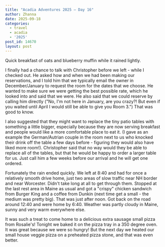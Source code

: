 ```yaml
---
title: "Acadia Adventures 2025 – Day 16"
author: Zhanna
date: 2025-09-18
categories: 
  - travel
  - acadia
  - '2025'
post_id: 14670
layout: post
---
```


Quick breakfast of oats and blueberry muffin while it rained lightly. 

I finally had a chance to talk with Christopher before we left - while I checked out. He asked how and when we had been making our reservations, and I told him that we typically email the owner in December/January to request the room for the dates that we choose. He wanted to make sure we were getting the best possible rate, which he looked into and said that we were. He also said that we could reserve by calling him directly ("No, I'm not here in January, are you crazy?! But even if you waited until April I would still be able to give you Room 3.") That was good to know.

I also suggested that they might want to replace the tiny patio tables with something a little bigger, especially because they are now serving breakfast and people would like a more comfortable place to eat it. (I gave as an example the German/Autrian couple in the room next to us who knocked their drink off the table a few days before - figuring they would also have liked more room!). Christopher said that no way would they be able to replace all of the tables, but that he would be happy to order a larger table for us. Just call him a few weeks before our arrival and he will get one ordered.

Fortunately the rain ended quickly. We left at 8:40 and had for once a relatively smooth drive home, just two areas of slow traffic near NH border and near Worcester. Didn't take long at all to get through them. Stopped at the last rest area in Maine as usual and got a "crispy" chicken sandwich from Burger King and a coffee from Dunkin (next time get a small - the medium was pretty big). That was just after noon. Got back on the road around 12:40 and were home by 6:40. Weather was partly cloudy in Maine, sunny and very warm everywhere else. 

It was such a treat to come home to a delicious extra sausage small pizza from Rosalie's! Tonight we baked it on the pizza tray in a 350 degree oven. It was great because we were so hungry! But the next day we heated our small house veggie pizza on a preheated pizza stone, and that was even better.